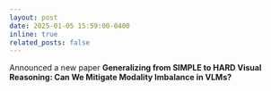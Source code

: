 ```yaml
---
layout: post
date: 2025-01-05 15:59:00-0400
inline: true
related_posts: false
---
```


Announced a new paper **Generalizing from SIMPLE to HARD Visual Reasoning: Can We Mitigate Modality Imbalance in VLMs?**